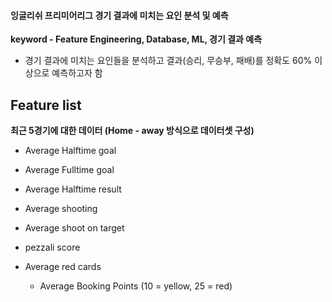 #### 잉글리쉬 프리미어리그 경기 결과에 미치는 요인 분석 및 예측



**keyword - Feature Engineering, Database, ML, 경기 결과 예측**

- 경기 결과에 미치는 요인들을 분석하고 결과(승리, 무승부, 패배)를 정확도 60% 이상으로 예측하고자 함



## Feature list

**최근 5경기에 대한 데이터 (Home - away 방식으로 데이터셋 구성)**

- Average Halftime goal
- Average Fulltime goal
- Average Halftime result

- Average shooting
- Average shoot on target
- pezzali score

- Average red cards

  - Average Booking Points (10 = yellow, 25 = red)

  
